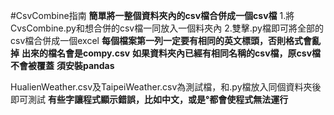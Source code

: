 #CsvCombine指南
**簡單將一整個資料夾內的csv檔合併成一個csv檔**
1.將CvsCombine.py和想合併的csv檔一同放入一個料夾內
2.雙擊.py檔即可將全部的csv檔合併成一個excel
**每個檔案第一列一定要有相同的英文標頭，否則格式會亂掉**
**出來的檔名會是compy.csv**
**如果資料夾內已經有相同名稱的csv檔，原csv檔不會被覆蓋**
**須安裝pandas**

HualienWeather.csv及TaipeiWeather.csv為測試檔，和.py檔放入同個資料夾後即可測試
**有些字讓程式顯示錯誤，比如中文，或是°都會使程式無法運行**
